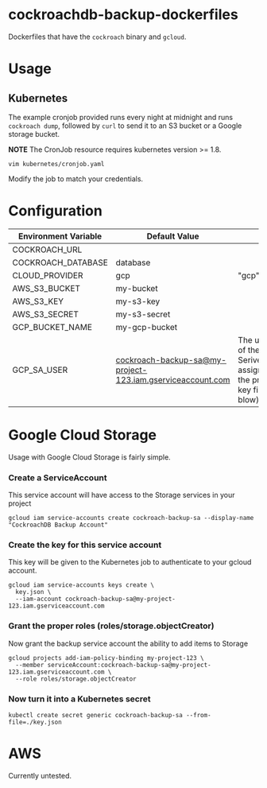 # cockroachdb-backup-dockerfiles

Dockerfiles that have the `cockroach` binary and `gcloud`.

# Usage

## Kubernetes

The example cronjob provided runs every night at midnight and runs `cockroach dump`, followed by `curl` to send it to an S3 bucket or a Google storage bucket.

**NOTE** The CronJob resource requires kubernetes version >= 1.8.

```
vim kubernetes/cronjob.yaml
```

Modify the job to match your credentials.

# Configuration

| Environment Variable | Default Value  | |
|----------------------|----------------|-|
| COCKROACH_URL        |     | |
| COCKROACH_DATABASE   | database       | |
| CLOUD_PROVIDER       | gcp            | "gcp" or "aws |
| AWS_S3_BUCKET        | my-bucket      | |
| AWS_S3_KEY           | my-s3-key      | |
| AWS_S3_SECRET        | my-s3-secret   | |
| GCP_BUCKET_NAME      | my-gcp-bucket  | |
| GCP_SA_USER          | cockroach-backup-sa@my-project-123.iam.gserviceaccount.com | The username of the SeriveAccount assigned to the provided key file (see blow) |

# Google Cloud Storage

Usage with Google Cloud Storage is fairly simple.

### Create a ServiceAccount

This service account will have access to the Storage services in your project

```
gcloud iam service-accounts create cockroach-backup-sa --display-name "CockroachDB Backup Account"
```

### Create the key for this service account

This key will be given to the Kubernetes job to authenticate to your gcloud account.

```
gcloud iam service-accounts keys create \
  key.json \
  --iam-account cockroach-backup-sa@my-project-123.iam.gserviceaccount.com
```

### Grant the proper roles (roles/storage.objectCreator)

Now grant the backup service account the ability to add items to Storage

```
gcloud projects add-iam-policy-binding my-project-123 \
  --member serviceAccount:cockroach-backup-sa@my-project-123.iam.gserviceaccount.com \
  --role roles/storage.objectCreator
```

### Now turn it into a Kubernetes secret

```
kubectl create secret generic cockroach-backup-sa --from-file=./key.json
```

# AWS

Currently untested.
